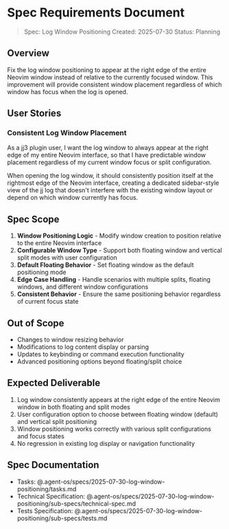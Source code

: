 # Spec Requirements Document

> Spec: Log Window Positioning
> Created: 2025-07-30
> Status: Planning

## Overview

Fix the log window positioning to appear at the right edge of the entire Neovim window instead of relative to the currently focused window. This improvement will provide consistent window placement regardless of which window has focus when the log is opened.

## User Stories

### Consistent Log Window Placement

As a jj3 plugin user, I want the log window to always appear at the right edge of my entire Neovim interface, so that I have predictable window placement regardless of my current window focus or split configuration.

When opening the log window, it should consistently position itself at the rightmost edge of the Neovim interface, creating a dedicated sidebar-style view of the jj log that doesn't interfere with the existing window layout or depend on which window currently has focus.

## Spec Scope

1. **Window Positioning Logic** - Modify window creation to position relative to the entire Neovim interface
2. **Configurable Window Type** - Support both floating window and vertical split modes with user configuration
3. **Default Floating Behavior** - Set floating window as the default positioning mode
4. **Edge Case Handling** - Handle scenarios with multiple splits, floating windows, and different window configurations
5. **Consistent Behavior** - Ensure the same positioning behavior regardless of current focus state

## Out of Scope

- Changes to window resizing behavior
- Modifications to log content display or parsing  
- Updates to keybinding or command execution functionality
- Advanced positioning options beyond floating/split choice

## Expected Deliverable

1. Log window consistently appears at the right edge of the entire Neovim window in both floating and split modes
2. User configuration option to choose between floating window (default) and vertical split positioning
3. Window positioning works correctly with various split configurations and focus states
4. No regression in existing log display or navigation functionality

## Spec Documentation

- Tasks: @.agent-os/specs/2025-07-30-log-window-positioning/tasks.md
- Technical Specification: @.agent-os/specs/2025-07-30-log-window-positioning/sub-specs/technical-spec.md
- Tests Specification: @.agent-os/specs/2025-07-30-log-window-positioning/sub-specs/tests.md